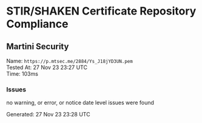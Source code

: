 # STIR/SHAKEN Certificate Repository Compliance

## Martini Security

Name: `https://p.mtsec.me/2884/Ys_J18jYD3UN.pem`\
Tested At: 27 Nov 23 23:27 UTC\
Time: 103ms

### Issues

no warning, or error, or notice date level issues were found

Generated: 27 Nov 23 23:28 UTC